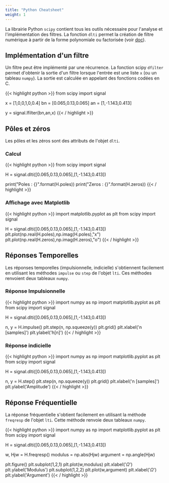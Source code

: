 ```yaml
---
title: "Python Cheatsheet"
weight: 1
---
```


La librairie Python `scipy` contient tous les outils nécessaire pour l'analyse et l'implémentation des filtres. 
La fonction `dlti` permet la création de filtre numérique à partir de la forme polynomiale ou factorisée (voir [doc](https://docs.scipy.org/doc/scipy/reference/generated/scipy.signal.dlti.html)). 


## Implémentation d'un filtre

Un filtre peut être implémenté par une récurrence. La fonction scipy `dfilter` permet d'obtenir la sortie d'un filtre lorsque l'entrée est une liste `x` (ou un tableau `numpy`). La sortie est calculée en appelant des fonctions codées en C.

{{< highlight python >}}
from scipy import signal

x = [1,0,0,1,0,0.4]
bn = [0.065,0.13,0.065]
an = [1,-1.143,0.413]

y = signal.lfilter(bn,an,x)
{{< / highlight >}}

## Pôles et zéros

Les pôles et les zéros sont des attributs de l'objet `dlti`.

### Calcul

{{< highlight python >}}
from scipy import signal

H = signal.dlti([0.065,0.13,0.065],[1,-1.143,0.413])

print("Poles : {}".format(H.poles))
print("Zeros : {}".format(H.zeros))
{{< / highlight >}}

### Affichage avec Matplotlib

{{< highlight python >}}
import matplotlib.pyplot as plt
from scipy import signal

H = signal.dlti([0.065,0.13,0.065],[1,-1.143,0.413])
plt.plot(np.real(H.poles),np.imag(H.poles),"x")
plt.plot(np.real(H.zeros),np.imag(H.zeros),"o")
{{< / highlight >}}

## Réponses Temporelles

Les réponses temporelles (impulsionnelle, indicielle) s'obtiennent facilement en utilisant les méthodes `impulse` ou `step` de l'objet `lti`. Ces méthodes renvoient deux tableaux `numpy`.

### Réponse Impulsionnelle

{{< highlight python >}}
import numpy as np
import matplotlib.pyplot as plt
from scipy import signal

H = signal.dlti([0.065,0.13,0.065],[1,-1.143,0.413])

n, y = H.impulse()
plt.step(n, np.squeeze(y))
plt.grid()
plt.xlabel('n [samples]')
plt.ylabel('h[n]')
{{< / highlight >}}

### Réponse indicielle

{{< highlight python >}}
import numpy as np
import matplotlib.pyplot as plt
from scipy import signal

H = signal.dlti([0.065,0.13,0.065],[1,-1.143,0.413])

n, y = H.step()
plt.step(n, np.squeeze(y))
plt.grid()
plt.xlabel('n [samples]')
plt.ylabel('Amplitude')
{{< / highlight >}}


## Réponse Fréquentielle
La réponse fréquentielle s'obtient facilement en utilisant la méthode `freqresp` de l'objet `lti`. Cette méthode renvoie deux tableaux `numpy`.


{{< highlight python >}}
import numpy as np
import matplotlib.pyplot as plt
from scipy import signal

H = signal.dlti([0.065,0.13,0.065],[1,-1.143,0.413])

w, Hjw = H.freqresp()
modulus = np.abs(Hjw)
argument = np.angle(Hjw)

plt.figure()
plt.subplot(1,2,1)
plt.plot(w,modulus)
plt.xlabel('$\Omega$')
plt.ylabel('Modulus')
plt.subplot(1,2,2)
plt.plot(w,argument)
plt.xlabel('$\Omega$')
plt.ylabel('Argument')
{{< / highlight >}}